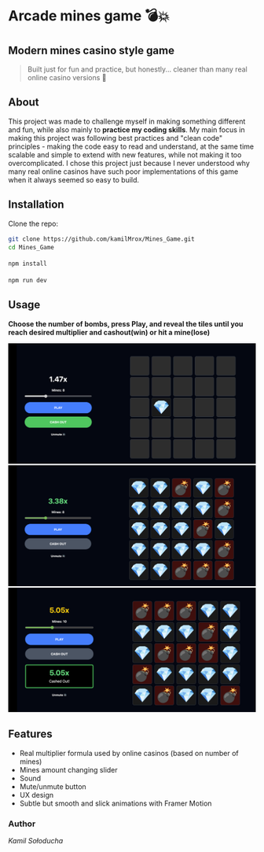 # Arcade mines game 💣💥

## Modern mines casino style game

> Built just for fun and practice, but honestly... cleaner than many real online casino versions 🤫

## About

This project was made to challenge myself in making something different and fun, while also mainly to **practice my coding skills**. My main focus in making this project was following best practices and "clean code" principles - making the code easy to read and understand, at the same time scalable and simple to extend with new features, while not making it too overcomplicated. I chose this project just because I never understood why many real online casinos have such poor implementations of this game when it always seemed so easy to build.

## Installation

Clone the repo:

```bash
git clone https://github.com/kamilMrox/Mines_Game.git
cd Mines_Game

npm install

npm run dev
```

## Usage

**Choose the number of bombs, press Play, and reveal the tiles until you reach desired multiplier and cashout(win) or hit a mine(lose)**

![Screenshot of the game](./src/assets/ss/Screenshot%202025-09-02%20at%2001.52.22.png)
![Screenshot of the game](./src//assets/ss/Screenshot%202025-09-02%20at%2001.52.34.png)
![Screenshot of the game](./src/assets/ss/Screenshot%202025-09-02%20at%2001.52.50.png)

## Features

- Real multiplier formula used by online casinos (based on number of mines)
- Mines amount changing slider
- Sound
- Mute/unmute button
- UX design
- Subtle but smooth and slick animations with Framer Motion

### Author

_Kamil Sołoducha_
